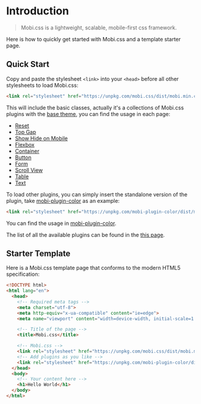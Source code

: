 # Introduction

> Mobi.css is a lightweight, scalable, mobile-first css framework.

Here is how to quickly get started with Mobi.css and a template starter page.

## Quick Start

Copy and paste the stylesheet `<link>` into your `<head>` before all other stylesheets to load Mobi.css:

```html
<link rel="stylesheet" href="https://unpkg.com/mobi.css/dist/mobi.min.css" />
```

This will include the basic classes, actually it's a collections of Mobi.css plugins with the [base theme](https://github.com/mobi-css/mobi-theme-base), you can find the usage in each page:

- [Reset](reset.html)
- [Top Gap](top-gap.html)
- [Show Hide on Mobile](show-hide-on-mobile.html)
- [Flexbox](flexbox.html)
- [Container](container.html)
- [Button](button.html)
- [Form](form.html)
- [Scroll View](scroll-view.html)
- [Table](table.html)
- [Text](text.html)

To load other plugins, you can simply insert the standalone version of the plugin, take [mobi-plugin-color](https://github.com/mobi-css/mobi-plugin-color) as an example:

```html
<link rel="stylesheet" href="https://unpkg.com/mobi-plugin-color/dist/mobi-plugin-color.min.css" />
```

You can find the usage in [mobi-plugin-color](https://github.com/mobi-css/mobi-plugin-color).

The list of all the available plugins can be found in the [this page](../plugins).

## Starter Template

Here is a Mobi.css template page that conforms to the modern HTML5 specification:

```html
<!DOCTYPE html>
<html lang="en">
  <head>
    <!-- Required meta tags -->
    <meta charset="utf-8">
    <meta http-equiv="x-ua-compatible" content="ie=edge">
    <meta name="viewport" content="width=device-width, initial-scale=1.0, maximum-scale=1.0, user-scalable=no">

    <!-- Title of the page -->
    <title>Mobi.css</title>

    <!-- Mobi.css -->
    <link rel="stylesheet" href="https://unpkg.com/mobi.css/dist/mobi.min.css">
    <!-- Add plugins as you like -->
    <link rel="stylesheet" href="https://unpkg.com/mobi-plugin-color/dist/mobi-plugin-color.min.css">
  </head>
  <body>
    <!-- Your content here -->
    <h1>Hello World</h1>
  </body>
</html>
```
